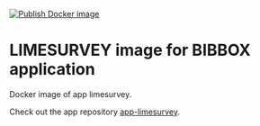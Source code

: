 [![Publish Docker image](https://github.com/bibbox/img-limesurvey/actions/workflows/docker-publish.yml/badge.svg)](https://github.com/bibbox/img-limesurvey/actions/workflows/docker-publish.yml)

# LIMESURVEY image for BIBBOX application

Docker image of app limesurvey.

Check out the app repository [app-limesurvey](https://github.com/bibbox/app-limesurvey).

